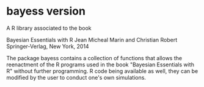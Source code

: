 # bayess version 

A R library associated to the book

Bayesian Essentials with R
Jean Micheal Marin and Christian Robert
Springer-Verlag, New York, 2014

The package bayess contains a collection of functions that allows the reenactment of the R programs used in the book "Bayesian Essentials with R" without further programming. R code being available as well, they can be modified by the user to conduct one's own simulations.
